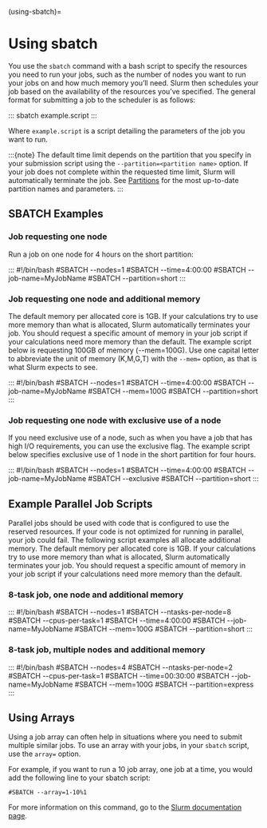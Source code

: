 (using-sbatch)=

# Using sbatch

You use the `sbatch` command with a bash script to specify the
resources you need to run your jobs, such as the number of nodes you want to run your jobs
on and how much memory you’ll need. Slurm then schedules your job based on the
availability of the resources you’ve specified.
The general format for submitting a job to the scheduler is as follows:

:::
sbatch example.script
:::

Where `example.script` is a script detailing the parameters of the job you want to run.

:::{note}
The default time limit depends on the partition that you specify in your submission script using the
`--partition=<partition name>` option.
If your job does not complete within the requested time limit,
Slurm will automatically terminate the job.
See [Partitions](../03_hardware/02_partitions.md) for the most up-to-date partition names and parameters.
:::

## SBATCH Examples

### Job requesting one node

Run a job on one node for 4 hours on the short partition:

:::
#!/bin/bash
#SBATCH --nodes=1
#SBATCH --time=4:00:00
#SBATCH --job-name=MyJobName
#SBATCH --partition=short
<commands to execute>
:::

### Job requesting one node and additional memory

The default memory per allocated core is 1GB. If your calculations try to use
more memory than what is allocated, Slurm automatically terminates your job.
You should request a specific amount of memory in your job script if your
calculations need more memory than the default. The example script below is
requesting 100GB of memory (--mem=100G). Use one capital letter to abbreviate
the unit of memory (K,M,G,T) with the `--mem=` option, as that is what Slurm expects to see.

:::
#!/bin/bash
#SBATCH --nodes=1
#SBATCH --time=4:00:00
#SBATCH --job-name=MyJobName
#SBATCH --mem=100G
#SBATCH --partition=short
<commands to execute>
:::

### Job requesting one node with exclusive use of a node

If you need exclusive use of a node, such as when you have a job that has high
I/O requirements, you can use the exclusive flag. The example script below
specifies exclusive use of 1 node in the short partition for four hours.

:::
#!/bin/bash
#SBATCH --nodes=1
#SBATCH --time=4:00:00
#SBATCH --job-name=MyJobName
#SBATCH --exclusive
#SBATCH --partition=short
<commands to execute>
:::

## Example Parallel Job Scripts

Parallel jobs should be used with code that is configured to use the reserved resources.
If your code is not optimized for running in parallel, your job could fail.
The following script examples all allocate additional memory.
The default memory per allocated core is 1GB. If your calculations try to use more
memory than what is allocated, Slurm automatically terminates your job.
You should request a specific amount of memory in your job script if your calculations
need more memory than the default.

### 8-task job, one node and additional memory

:::
#!/bin/bash
#SBATCH --nodes=1
#SBATCH --ntasks-per-node=8
#SBATCH --cpus-per-task=1
#SBATCH --time=4:00:00
#SBATCH --job-name=MyJobName
#SBATCH --mem=100G
#SBATCH --partition=short
<commands to execute>
:::

### 8-task job, multiple nodes and additional memory

:::
#!/bin/bash
#SBATCH --nodes=4
#SBATCH --ntasks-per-node=2
#SBATCH --cpus-per-task=1
#SBATCH --time=00:30:00
#SBATCH --job-name=MyJobName
#SBATCH --mem=100G
#SBATCH --partition=express
<commands to execute>
:::

## Using Arrays

Using a job array can often help in situations where you need to submit multiple similar jobs.
To use an array with your jobs, in your `sbatch` script, use the `array=` option.

For example, if you want to run a 10 job array, one job at a time, you would add the following
line to your sbatch script:

`#SBATCH --array=1-10%1`

For more information on this command, go to the  [Slurm documentation page](https://slurm.schedmd.com/job_array.html).
